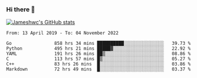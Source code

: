 ### Hi there 👋

[![Jameshwc's GitHub stats](https://github-readme-stats.vercel.app/api?username=jameshwc)](https://github.com/anuraghazra/github-readme-stats)

<!--START_SECTION:waka-->

```text
From: 13 April 2019 - To: 04 November 2022

Go                858 hrs 34 mins ██████████░░░░░░░░░░░░░░░   39.73 %
Python            495 hrs 21 mins █████▓░░░░░░░░░░░░░░░░░░░   22.92 %
YAML              191 hrs 26 mins ██▒░░░░░░░░░░░░░░░░░░░░░░   08.86 %
C                 113 hrs 57 mins █▒░░░░░░░░░░░░░░░░░░░░░░░   05.27 %
C++               83 hrs 26 mins  █░░░░░░░░░░░░░░░░░░░░░░░░   03.86 %
Markdown          72 hrs 49 mins  █░░░░░░░░░░░░░░░░░░░░░░░░   03.37 %
```

<!--END_SECTION:waka-->